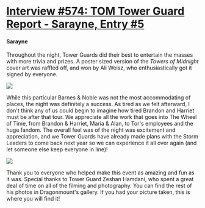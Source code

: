 # [Interview #574: TOM Tower Guard Report - Sarayne, Entry #5](https://www.theoryland.com/intvmain.php?i=574#5)

#### Sarayne

Throughout the night, Tower Guards did their best to entertain the masses with more trivia and prizes. A poster sized version of the
*Towers of Midnight*
cover art was raffled off, and won by Ali Weisz, who enthusiastically got it signed by everyone.

![](http://www.dragonmount.com/forums/uploads/1289351488/gallery_15164_51_2001527.jpg)

While this particular Barnes & Noble was not the most accommodating of places, the night was definitely a success. As tired as we felt afterward, I don't think any of us could begin to imagine how tired Brandon and Harriet must be after that tour. We appreciate all the work that goes into The Wheel of Time, from Brandon & Harriet, Maria & Alan, to Tor's employees and the huge fandom. The overall feel was of the night was excitement and appreciation, and we Tower Guards have already made plans with the Storm Leaders to come back next year so we can experience it all over again (and let someone else keep everyone in line)!

![](http://www.dragonmount.com/forums/uploads/1289351488/gallery_15164_51_1805190.jpg)

Thank you to everyone who helped make this event as amazing and fun as it was. Special thanks to Tower Guard Zeshan Hamdani, who spent a great deal of time on all of the filming and photography. You can find the rest of his photos in Dragonmount's gallery. If you had your picture taken, this is where you will find it!

